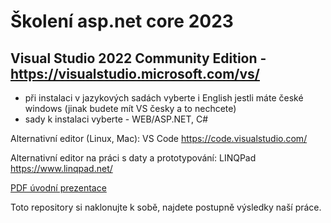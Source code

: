 # Školení asp.net core 2023

## Visual Studio 2022 Community Edition - https://visualstudio.microsoft.com/vs/
* při instalaci v jazykových sadách vyberte i English jestli máte české windows (jinak budete mít VS česky a to nechcete)
* sady k instalaci vyberte - WEB/ASP.NET, C#

Alternativní editor (Linux, Mac): VS Code https://code.visualstudio.com/

Alternativní editor na práci s daty a prototypování: LINQPad https://www.linqpad.net/

[PDF úvodní prezentace](/prezentace/aspcore_2023.pdf)

Toto repository si naklonujte k sobě, najdete postupně výsledky naší práce.
